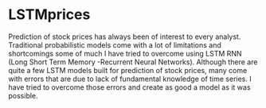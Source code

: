 # LSTMprices
Prediction of stock prices has always been of interest to every analyst. Traditional probabilistic models come with a lot of limitations and shortcomings some of much I have tried to overcome using LSTM RNN (Long Short Term Memory -Recurrent Neural Networks). Although there are quite a few LSTM models built for prediction of stock prices, many come with errors that are due to lack of fundamental knowledge of time series. I have tried to overcome those errors and create as good a model as it was possible.
